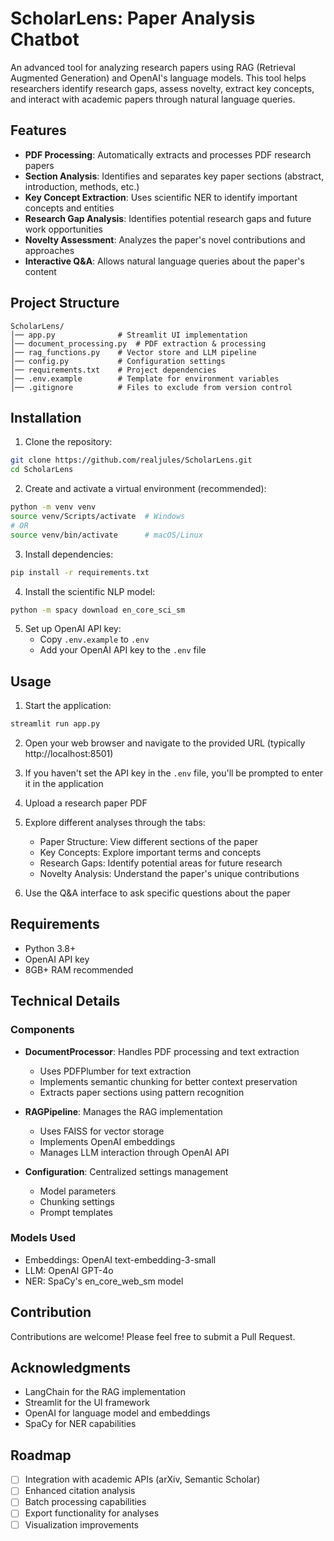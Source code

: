 # ScholarLens: Paper Analysis Chatbot

An advanced tool for analyzing research papers using RAG (Retrieval Augmented Generation) and OpenAI's language models. This tool helps researchers identify research gaps, assess novelty, extract key concepts, and interact with academic papers through natural language queries.

## Features

- **PDF Processing**: Automatically extracts and processes PDF research papers
- **Section Analysis**: Identifies and separates key paper sections (abstract, introduction, methods, etc.)
- **Key Concept Extraction**: Uses scientific NER to identify important concepts and entities
- **Research Gap Analysis**: Identifies potential research gaps and future work opportunities
- **Novelty Assessment**: Analyzes the paper's novel contributions and approaches
- **Interactive Q&A**: Allows natural language queries about the paper's content

## Project Structure

```
ScholarLens/
│── app.py              # Streamlit UI implementation
│── document_processing.py  # PDF extraction & processing
│── rag_functions.py    # Vector store and LLM pipeline
│── config.py           # Configuration settings
│── requirements.txt    # Project dependencies
│── .env.example        # Template for environment variables
│── .gitignore          # Files to exclude from version control
```

## Installation

1. Clone the repository:
```bash
git clone https://github.com/realjules/ScholarLens.git
cd ScholarLens
```

2. Create and activate a virtual environment (recommended):
```bash
python -m venv venv
source venv/Scripts/activate  # Windows
# OR
source venv/bin/activate      # macOS/Linux
```

3. Install dependencies:
```bash
pip install -r requirements.txt
```

4. Install the scientific NLP model:
```bash
python -m spacy download en_core_sci_sm
```

5. Set up OpenAI API key:
   - Copy `.env.example` to `.env`
   - Add your OpenAI API key to the `.env` file

## Usage

1. Start the application:
```bash
streamlit run app.py
```

2. Open your web browser and navigate to the provided URL (typically http://localhost:8501)

3. If you haven't set the API key in the `.env` file, you'll be prompted to enter it in the application

4. Upload a research paper PDF

5. Explore different analyses through the tabs:
   - Paper Structure: View different sections of the paper
   - Key Concepts: Explore important terms and concepts
   - Research Gaps: Identify potential areas for future research
   - Novelty Analysis: Understand the paper's unique contributions

6. Use the Q&A interface to ask specific questions about the paper

## Requirements

- Python 3.8+
- OpenAI API key
- 8GB+ RAM recommended

## Technical Details

### Components

- **DocumentProcessor**: Handles PDF processing and text extraction
  - Uses PDFPlumber for text extraction
  - Implements semantic chunking for better context preservation
  - Extracts paper sections using pattern recognition

- **RAGPipeline**: Manages the RAG implementation
  - Uses FAISS for vector storage
  - Implements OpenAI embeddings
  - Manages LLM interaction through OpenAI API

- **Configuration**: Centralized settings management
  - Model parameters
  - Chunking settings
  - Prompt templates

### Models Used

- Embeddings: OpenAI text-embedding-3-small
- LLM: OpenAI GPT-4o
- NER: SpaCy's en_core_web_sm model

## Contribution

Contributions are welcome! Please feel free to submit a Pull Request.

## Acknowledgments

- LangChain for the RAG implementation
- Streamlit for the UI framework
- OpenAI for language model and embeddings
- SpaCy for NER capabilities

## Roadmap

- [ ] Integration with academic APIs (arXiv, Semantic Scholar)
- [ ] Enhanced citation analysis
- [ ] Batch processing capabilities
- [ ] Export functionality for analyses
- [ ] Visualization improvements
